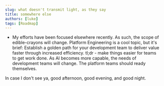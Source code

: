 ```yaml
---
slug: what doesn't transmit light, as they say
title: somewhere else
authors: [luke]
tags: [Roadmap]
---
```


- My efforts have been focused elsewhere recently.  As such, the scope of edible-crayons will change. Platform Engineering is a cool topic, but it's brief: Establish a golden path for your development team to deliver value faster through increased efficiency. tl;dr - make things easier for teams to get work done. As AI becomes more capable, the needs of development teams will change.  The platform teams should ready themselves. 


In case I don't see ya, good afternoon, good evening, and good night. 
